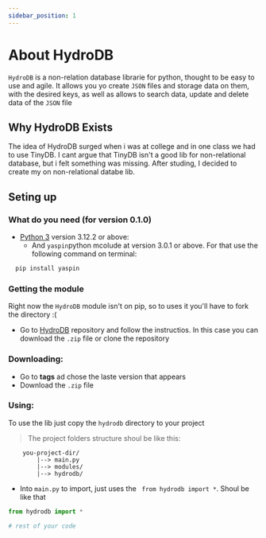 ```yaml
---
sidebar_position: 1
---
```


# About HydroDB

`HydroDB` is a non-relation database librarie for python, thought to be easy to use and agile. It allows you yo create `JSON` files and storage data on them, with the desired keys, as well as allows to search data, update and delete data of the `JSON` file

## Why HydroDB Exists

The idea of HydroDB surged when i was at college and in one class we had to use TinyDB. I cant argue that TinyDB isn't a good lib for non-relational database, but i felt something was missing. 
After studing, I decided to create my on non-relational databe lib.

## Seting up 

### What do you need (for version 0.1.0)

- [Python 3](https://www.python.org/downloads/) version 3.12.2 or above:
  - And `yaspin`python mcolude at version 3.0.1 or above. For that use the following command on terminal:

```bash
  pip install yaspin
```

### Getting the module

Right now the `HydroDB` module isn't on pip, so to uses it you'll have to fork the directory :(

- Go to [HydroDB](https://github.com/CaioTeixeiraDePaula/HydroDB) repository and follow the instructios. In this case you can download the `.zip` file or clone the repository

### Downloading:

- Go to **tags** ad chose the laste version that appears
- Download the `.zip` file

### Using:

To use the lib just copy the `hydrodb` directory to your project
> The project folders structure shoul be like this:

```
    you-project-dir/
        |--> main.py
        |--> modules/
        |--> hydrodb/
 ```       

- Into `main.py` to import, just uses the ``` from hydrodb import *```. Shoul be like that
```python
from hydrodb import *

# rest of your code

```
